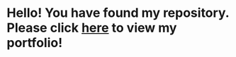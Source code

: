 # Hello! You have found my repository. Please click [here](https://jsmillie7.github.io) to view my portfolio!
